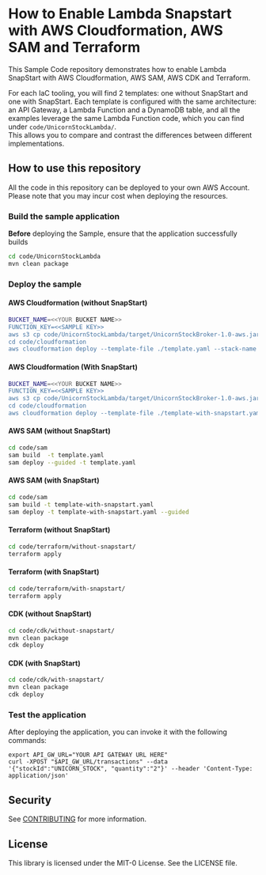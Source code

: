 # How to Enable Lambda Snapstart with AWS Cloudformation, AWS SAM and Terraform

This Sample Code repository demonstrates how to enable Lambda SnapStart with AWS Cloudformation, AWS SAM, AWS CDK and Terraform.

For each IaC tooling, you will find 2 templates: one without SnapStart and one with SnapStart.
Each template is configured with the same architecture: an API Gateway, a Lambda Function and a DynamoDB table, and all the examples leverage the same Lambda Function code, which you can find under `code/UnicornStockLambda/`.  
This allows you to compare and contrast the differences between different implementations.

## How to use this repository

All the code in this repository can be deployed to your own AWS Account. Please note that you may incur cost when deploying the resources.

### Build the sample application

**Before** deploying the Sample, ensure that the application successfully builds
```bash
cd code/UnicornStockLambda
mvn clean package
```

### Deploy the sample
#### AWS Cloudformation (without SnapStart)
```bash
BUCKET_NAME=<<YOUR BUCKET NAME>>
FUNCTION_KEY=<<SAMPLE KEY>>
aws s3 cp code/UnicornStockLambda/target/UnicornStockBroker-1.0-aws.jar s3://$BUCKET_NAME/$FUNCTION_KEY
cd code/cloudformation
aws cloudformation deploy --template-file ./template.yaml --stack-name UnicornBrokerWithoutSnapStart --capabilities CAPABILITY_NAMED_IAM --parameter-overrides FunctionSourceCodeBucketName=$BUCKET_NAME FunctionSourceCodeKey=$FUNCTION_KEY
```
#### AWS Cloudformation (With SnapStart)
```bash
BUCKET_NAME=<<YOUR BUCKET NAME>>
FUNCTION_KEY=<<SAMPLE KEY>>
aws s3 cp code/UnicornStockLambda/target/UnicornStockBroker-1.0-aws.jar s3://$BUCKET_NAME/$FUNCTION_KEY
cd code/cloudformation
aws cloudformation deploy --template-file ./template-with-snapstart.yaml --stack-name UnicornBrokerWithSnapStart --capabilities CAPABILITY_NAMED_IAM --parameter-overrides FunctionSourceCodeBucketName=$BUCKET_NAME FunctionSourceCodeKey=$FUNCTION_KEY
```

#### AWS SAM (without SnapStart)
```bash
cd code/sam
sam build  -t template.yaml 
sam deploy --guided -t template.yaml
```
#### AWS SAM (with SnapStart)
```bash
cd code/sam
sam build -t template-with-snapstart.yaml 
sam deploy -t template-with-snapstart.yaml --guided
```

#### Terraform (without SnapStart)
```bash
cd code/terraform/without-snapstart/
terraform apply
```

#### Terraform (with SnapStart)
```bash
cd code/terraform/with-snapstart/
terraform apply
```

#### CDK (without SnapStart)
```bash
cd code/cdk/without-snapstart/
mvn clean package
cdk deploy
```

#### CDK (with SnapStart)
```bash
cd code/cdk/with-snapstart/
mvn clean package
cdk deploy
```

### Test the application
After deploying the application, you can invoke it with the following commands:
```shell
export API_GW_URL="YOUR API GATEWAY URL HERE"
curl -XPOST "$API_GW_URL/transactions" --data '{"stockId":"UNICORN_STOCK", "quantity":"2"}' --header 'Content-Type: application/json'
```

## Security

See [CONTRIBUTING](CONTRIBUTING.md#security-issue-notifications) for more information.

## License

This library is licensed under the MIT-0 License. See the LICENSE file.
